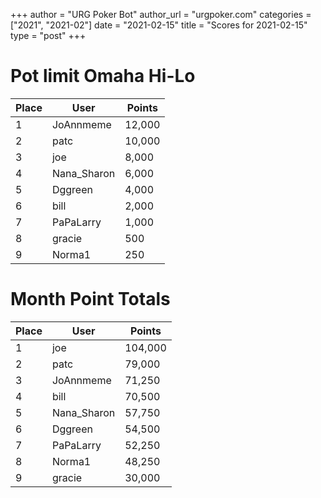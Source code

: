 +++
author = "URG Poker Bot"
author_url = "urgpoker.com"
categories = ["2021", "2021-02"]
date = "2021-02-15"
title = "Scores for 2021-02-15"
type = "post"
+++
# Pot limit Omaha Hi-Lo

| Place | User | Points |
|-------|------|--------|
| 1 | JoAnnmeme | 12,000 |
| 2 | patc | 10,000 |
| 3 | joe | 8,000 |
| 4 | Nana_Sharon | 6,000 |
| 5 | Dggreen | 4,000 |
| 6 | bill | 2,000 |
| 7 | PaPaLarry | 1,000 |
| 8 | gracie | 500 |
| 9 | Norma1 | 250 |

# Month Point Totals

| Place | User | Points |
|-------|------|--------|
| 1 | joe | 104,000 |
| 2 | patc | 79,000 |
| 3 | JoAnnmeme | 71,250 |
| 4 | bill | 70,500 |
| 5 | Nana_Sharon | 57,750 |
| 6 | Dggreen | 54,500 |
| 7 | PaPaLarry | 52,250 |
| 8 | Norma1 | 48,250 |
| 9 | gracie | 30,000 |
